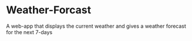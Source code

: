 # Weather-Forcast
A web-app that displays the current weather and gives a weather forecast for the next 7-days 
